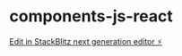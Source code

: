 # components-js-react

[Edit in StackBlitz next generation editor ⚡️](https://stackblitz.com/~/github.com/Hassanjk/components-js-react)